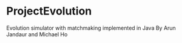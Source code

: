 # ProjectEvolution

Evolution simulator with matchmaking implemented in Java
By Arun Jandaur and Michael Ho
